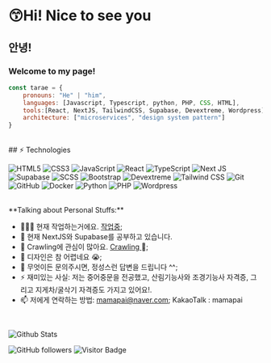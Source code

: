 # 😙Hi! Nice to see you

## 안녕!

### Welcome to my page!

```js
const tarae = {
	pronouns: "He" | "him",
	languages: [Javascript, Typescript, python, PHP, CSS, HTML],
	tools:[React, NextJS, TailwindCSS, Supabase, Devextreme, Wordpress],
	architecture: ["microservices", "design system pattern"]
}
```
<br>
## ⚡ Technologies

![HTML5](https://img.shields.io/badge/-HTML5-E34F26?style=flat-rounded&logo=html5&logoColor=white)
![CSS3](https://img.shields.io/badge/-CSS3-1572B6?style=flat-rounded&logo=css3)
![JavaScript](https://img.shields.io/badge/-JavaScript-black?style=flat-square&logo=javascript)
![React](https://img.shields.io/badge/-React-black?style=flat-square&logo=react)
![TypeScript](https://img.shields.io/badge/-TypeScript-black?style=flat-square&logo=typescript)
![Next JS](https://img.shields.io/badge/-Next-black?style=flat-square&logo=next.js&logoColor=white)
![Supabase](https://img.shields.io/badge/-Supabase-black?style=flat-square&logo=Supabase)
![SCSS](https://img.shields.io/badge/Sass-black?style=flat-rounded&logo=Sass&logoColor=FF00FF)
![Bootstrap](https://img.shields.io/badge/-Bootstrap-black?style=flat-square&logo=bootstrap)
![Devextreme](https://img.shields.io/badge/-Devextreme-FF00FF?style=flat-rounded&logo=DevExtreme&logoColor=white)
![Tailwind CSS](https://img.shields.io/badge/-TailwindCSS-black?style=flat-square&logo=TailwindCSS)
![Git](https://img.shields.io/badge/-Git-black?style=flat-square&logo=git)
![GitHub](https://img.shields.io/badge/-GitHub-181717?style=flat-square&logo=github)
![Docker](https://img.shields.io/badge/Docker-black?style=flat-square&logo=Docker&logoColor=2496ED)
![Python](https://img.shields.io/badge/-Python-black?style=flat-square&logo=Python)
![PHP](https://img.shields.io/badge/-PHP-005571?style=flat-rounded&logo=PHP)
![Wordpress](https://img.shields.io/badge/-Wordpress-black?style=flat-square&logo=Wordpress)


<br>
**Talking about Personal Stuffs:**

- 👨🏽‍💻 현재 작업하는거에요. [작업중](https://github.com/damoayo/);
- 🌱 현재 NextJS와 Supabase를 공부하고 있습니다.
- 👯 Crawling에 관심이 많아요. [Crawling ](https://github.com/damoayo/) 🤝;
- 🤔 디자인은 참 어렵네요 😭;
- 💬 무엇이든 문의주시면, 정성스런 답변을 드립니다 ^^;
- ⚡️ 재미있는 사실: 저는 중어중문을 전공했고, 산림기능사와 조경기능사 자격증, 그리고 지게차/굴삭기 자격증도 가지고 있어요!.
- 📫 저에게 연락하는 방법: mamapai@naver.com; KakaoTalk : mamapai
<br>

![Github Stats](https://github-readme-stats.vercel.app/api?username=damoayo&count_private=true&show_icons=true&include_all_commits=true)
<br>

![GitHub followers](https://img.shields.io/github/followers/damoayo)
![Visitor Badge](https://visitor-badge.laobi.icu/badge?page_id=damoayo)

